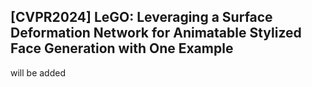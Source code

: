 ## [CVPR2024] LeGO: Leveraging a Surface Deformation Network for Animatable Stylized Face Generation with One Example

will be added
